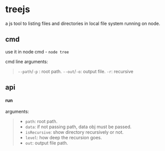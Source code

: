 treejs
======

a js tool to listing files and directories in local file system running on node.

cmd
----------

use it in node cmd - ``node tree``

cmd line arguments:

> ``--path``/``-p`` : root path.
> ``--out``/``-o``: output file.
> ``-r``: recursive

api
----------

#### run

arguments:

> * ``path``: root path.
> * ``data``: if not passing path, data obj must be passed.
> * ``isRecursive``: show directory recursively or not.
> * ``level``: how deep the recursion goes.
> * ``out``: output file path.

